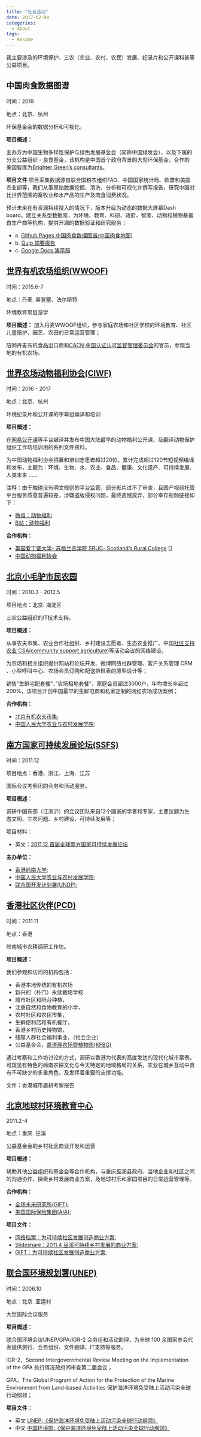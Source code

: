 ```yaml
---
title: "社会活动"
date: 2017-02-04
categories:
  - About
tags:
  - Resume
---
```


我主要涉及的环境保护、三农（农业、农村、农民）发展、纪录片和公开课科普等公益项目。


## 中国肉食数据图谱

时间：2019 

地点：北京、杭州

环保基金会的数据分析和可视化。

**项目概述：**

主办方为中国生物多样性保护与绿色发展基金会（简称中国绿发会），以及下属的分支公益组织 - 良食基金，该机构是中国首个政府背景的大型环保基金，合作的美国智库为[Brighter Green’s consultants](https://brightergreen.org/)。


**项目文件**
项目采集数据源自联合国粮农组织FAO、中国国家统计局、欧盟和美国农业部等，我们从事原始数据挖掘、清洗、分析和可视化并撰写报告，研究中国对比世界范围的畜牧业和水产品的生产及肉食消费状况。

预计未来在有资源持续投入的情况下，版本升级为动态的数据大屏幕Dash board，建立关系型数据库，为环境、教育、科研、政府、智库、动物和植物基蛋白生产商等机构，提供开源的数据验证和研究服务；

- a. [Github Pages 中国肉食数据图谱/中国肉食地图)](https://meatatlas.github.io/)
- b. [Quip 摘要报告](https://quip.com/RXqaASdn65Nk)
- c. [Google Docs 演示稿](https://drive.google.com/open?id=1N4ng2wkU4QaR818fv9s8yAflpINPypbhj1L5pHEH7t4)


## [世界有机农场组织(WWOOF)](http://www.wwoof.net/)

时间：2015.6-7

地点：丹麦. 奥登塞、法尔斯特

环境教育项目游学

**项目概述：**
加入丹麦WWOOF组织，参与家庭农场和社区学校的环境教育、社区儿童陪护、园艺、农田的日常运营管理；

陪同丹麦有机食品出口商和[CACN 中国认证认可监督管理委员会](http://www.cnca.gov.cn/)的官员，参观当地的有机农场。


## [世界农场动物福利协会(CIWF)](https://www.ciwf.com/)

时间：2016 - 2017

地点：北京、杭州

环境纪录片和公开课的字幕组编译和培训

**项目概述：**

在[网易公开课]()等平台编译并发布中国大陆最早的动物福利公开课，及翻译动物保护组织工作坊培训用的系列文件资料。

为中国动物福利协会招募和培训志愿者超过20位，累计完成超过120节短视频编译和发布，主题为：环境、生物、水、农业、食品、健康、文化遗产、可持续发展、人类未来 ……

注释：由于触碰没有明文规则的平台监管，部分影片过不了审查，且国产视频托管平台服务质量普遍较差，涉嫌盗版侵权问题，最终遗憾放弃，部分幸存视频链接如下：
- [微信：动物福利](https://mp.weixin.qq.com/s/M9NW4XSZFECVBs0cKciw9A)
- [B站：动物福利](https://space.bilibili.com/10633017)

**合作机构：**
- [英国爱丁堡大学- 苏格兰农学院 SRUC- Scotland’s Rural College](https://www.sruc.ac.uk/)
[]
- [中国动物福利协会]()


## [北京小毛驴市民农园](https://chinadevelopmentbrief.org/ngos/little-donkey-farm/)

时间：2010.3 - 2012.5

项目地点：北京. 海淀区

三农公益组织的IT技术支持。

**项目概述：**

从事农夫市集、农业合作社组织、乡村建设志愿者、生态农业推广、中国[社区支持农业 CSA(community support agriculture)](https://csa.org)等活动会议的网络建设。

为农场和相关组织提供网站和论坛开发、微博网络社群管理、客户关系管理 CRM 、小型呼叫中心、农场会员订购和配送排班表的原型设计等；

销售”生鲜宅配套餐“，”农场租地套餐“，家庭会员超过3000户，年均增长率超过200%，该项目开创中国最早的生鲜电商和私家定制的网红农场成功案例；

**合作机构：**
- [北京有机农夫市集](https://www.facebook.com/farmersmarketbj/);
- [中国人民大学农业与农村发展学院](http://sarden.ruc.edu.cn/About/AboutUs/index.htm);


## [南方国家可持续发展论坛(SSFS)](https://commons.ln.edu.hk/southsouthforum/2011/)

时间：2011.12

项目地点：香港、浙江、上海、江苏

国际会议考察团的会务和活动服务。

**项目概述：**

调研中国东部（江浙沪）的会议团队来自12个国家的学者和专家，主要议题为生态文明、三农问题、乡村建设、可持续发展等；

项目材料：
- 英文：[2011.12 首届全球南方国家可持续发展论坛](https://our-global-u.org/oguorg/en/the-first-south-south-forum-on-sustainability/)


**主办单位：**
- [香港岭南大学](https://commons.ln.edu.hk/);
- [中国人民大学农业与农村发展学院](http://sarden.ruc.edu.cn/About/AboutUs/index.htm);
- [联合国开发计划署(UNDP)](http://en.wikipedia.org/wiki/United_Nations_Development_Programme);


## [香港社区伙伴(PCD)](https://www.pcd.org.hk/)

时间：2011.11

地点：香港

岭南城市农耕调研工作坊。

**项目概述：**

我们参观和访问的机构包括：
- 香港本地传统的有机农场
- 新兴的（朴门）永续栽培学校
- 城市社区和阳台种植，
- 注重自然和食物教育的小学，
- 农村社区和农民市集，
- 生鲜便利店和有机餐厅，
- 香港乡村历史博物馆，
- 残障人群社会福利事业，（社会企业）
- 公益基金会，[嘉道理农场暨植物园(KFBG)](https://www.kfbg.org/)

通过考察和工作坊讨论的方式，调研以香港为代表的高度发达的现代化城市案例，可窥见有特色的岭南农耕文化与今天特定的地域格局的关系，农业在城乡互动中具有不可缺少的多重角色，及发挥着重要的支撑功能。

文件：香港城市農耕考察报告


## [北京地球村环境教育中心](http://www.chinadevelopmentbrief.org.cn/org660/)

2011.2-4

地点：重庆. 巫溪

公益基金会的乡村社区商业开发和运营

**项目概述：**

辅助其他公益组织和基金会等合作机构，与重庆巫溪县政府、当地企业和社区之间的沟通协作，探索乡村发展商业方案，及地球村乐和家园项目的日常运营管理等。

**合作机构：**

- [全球未来研究所(GIFT)](https://global-inst.com/);
- [美国国际保险集团(AIA)](https://aia.com/);


**项目文件：**
- [网络档案：为可持续社区发展创造商业方案](https://web.archive.org/web/20140104100908/http://www.global-inst.com/past-programme/china/creating-business-solutions-for-sustainable-community-development.html);
- [Slideshare：2011.4 巫溪可持续乡村发展的商业方案](https://www.slideshare.net/tomorrowmatters/a-business-solution-for-sustainable-community-development-in-wuxi);
- [GIFT：为可持续社区发展创造商业方案](http://www.global-inst.com/past-programme/china/creating-business-solutions-for-sustainable-community-development.html);


## [联合国环境规划署(UNEP)](https://www.unep.org/)

时间：2006.10

地点：北京. 亚运村

大型国际会议服务

**项目概述：**

联合国环境会议UNEP/GPA/IGR-2 会务组和活动助理，为全球 100 余国家参会代表提供旅行、会务组织、文件翻译、IT支持等服务。

IGR-2，Second Intergovernmental Review Meeting on the Implementation of the GPA 执行情况政府间审查第二届会议；

GPA，The Global Program of Action for the Protection of the Marine Environment from Land-based Activities 保护海洋环境免受陆上活动污染全球行动纲领；

**项目文件：**
- 英文 [UNEP:《保护海洋环境免受陆上活动污染全球行动纲领》](https://www.unep.org/explore-topics/oceans-seas/what-we-do/addressing-land-based-pollution/governing-global-programme-4)
- 中文 [中国环境部:《保护海洋环境免受陆上活动污染全球行动纲领》](http://www.mee.gov.cn/home/ztbd/rdzl/hyhj/zl/200610/P020061009589836389579.pdf)
